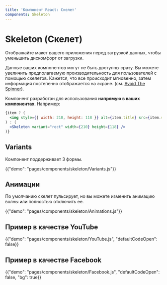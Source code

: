 ```yaml
---
title: 'Компонент React: Скелет'
components: Skeleton
---
```


# Skeleton (Скелет)

<p class="description">Отображайте макет вашего приложения перед загрузкой данных, чтобы уменьшить дискомфорт от загрузки.</p>

Данные ваших компонентов могут не быть доступны сразу. Вы можете увеличить предполагаемую производительность для пользователей с помощью скелетов. Кажется, что все происходит мгновенно, затем информация постепенно отображается на экране. (см. [Avoid The Spinner](https://www.lukew.com/ff/entry.asp?1797)).

Компонент разработан для использования **напрямую в ваших компонентах**. Например:

```jsx
{item ? (
  <img style={{ width: 210, height: 118 }} alt={item.title} src={item.src} />
) : (
  <Skeleton variant="rect" width={210} height={118} />
)}
```

## Variants

Компонент поддерживает 3 формы.

{{"demo": "pages/components/skeleton/Variants.js"}}

## Анимации

По умолчанию скелет пульсирует, но вы можете изменить анимацию волны или полностью отключить ее.

{{"demo": "pages/components/skeleton/Animations.js"}}

## Пример в качестве YouTube

{{"demo": "pages/components/skeleton/YouTube.js", "defaultCodeOpen": false}}

## Пример в качестве Facebook

{{"demo": "pages/components/skeleton/Facebook.js", "defaultCodeOpen": false, "bg": true}}